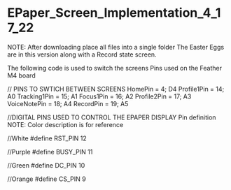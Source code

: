 # EPaper_Screen_Implementation_4_17_22
NOTE: After downloading place all files into a single folder 
The Easter Eggs are in this version along with a Record state screen.

The following code is used to switch the screens
Pins used on the Feather M4 board

// PINS TO SWTICH BETWEEN SCREENS
HomePin       = 4;  D4
Profile1Pin   = 14; A0
Tracking1Pin  = 15; A1
Focus1Pin     = 16; A2 
Profile2Pin   = 17; A3
VoiceNotePin  = 18; A4 
RecordPin     = 19; A5

//DIGITAL PINS USED TO CONTROL THE EPAPER DISPLAY 
Pin definition NOTE: Color description is for reference

//White #define RST_PIN 12

//Purple #define BUSY_PIN 11

//Green #define DC_PIN 10

//Orange #define CS_PIN 9
